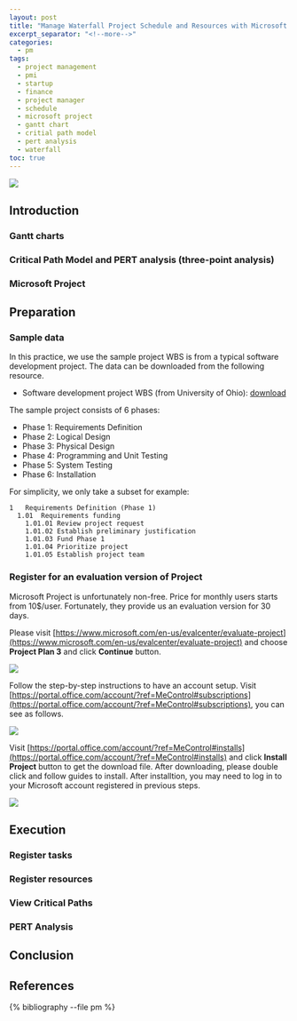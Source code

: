 ```yaml
---
layout: post
title: "Manage Waterfall Project Schedule and Resources with Microsoft Project 2019"
excerpt_separator: "<!--more-->"
categories:
  - pm
tags:
  - project management
  - pmi
  - startup
  - finance
  - project manager
  - schedule
  - microsoft project
  - gantt chart
  - critial path model
  - pert analysis
  - waterfall
toc: true
---
```

![](/assets/img/msp4.png)

<!--more-->

## Introduction

### Gantt charts

### Critical Path Model and PERT analysis (three-point analysis)

### Microsoft Project

## Preparation

### Sample data

In this practice, we use the sample project WBS is from a typical software development project. The data can be downloaded from the following resource.

* Software development project WBS (from University of Ohio): [download](http://regents.ohio.gov/obrpmcop/forms/examples/ex_wbs_sd.doc)

The sample project consists of 6 phases:

* Phase 1: Requirements Definition
* Phase 2: Logical Design
* Phase 3: Physical Design
* Phase 4: Programming and Unit Testing
* Phase 5: System Testing
* Phase 6: Installation

For simplicity, we only take a subset for example:

```
1	Requirements Definition (Phase 1)
  1.01	Requirements funding
    1.01.01	Review project request
    1.01.02	Establish preliminary justification
    1.01.03	Fund Phase 1
    1.01.04	Prioritize project
    1.01.05	Establish project team

```
### Register for an evaluation version of Project
Microsoft Project is unfortunately non-free.
Price for monthly users starts from 10\$/user.
Fortunately, they provide us an evaluation version for 30 days.

Please visit [https://www.microsoft.com/en-us/evalcenter/evaluate-project](https://www.microsoft.com/en-us/evalcenter/evaluate-project) and choose __Project Plan 3__ and click __Continue__ button.

![](/assets/img/msp1.png)

Follow the step-by-step instructions to have an account setup.
Visit [https://portal.office.com/account/?ref=MeControl#subscriptions](https://portal.office.com/account/?ref=MeControl#subscriptions), you can see as follows.

![](/assets/img/msp2.png)

Visit [https://portal.office.com/account/?ref=MeControl#installs](https://portal.office.com/account/?ref=MeControl#installs) and click __Install Project__ button to get the download file.
After downloading, please double click and follow guides to install.
After installtion, you may need to log in to your Microsoft account registered in previous steps.

![](/assets/img/msp3.png)
## Execution

### Register tasks

### Register resources

### View Critical Paths

### PERT Analysis

## Conclusion

## References

{% bibliography --file pm %}